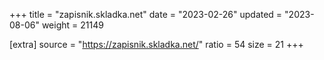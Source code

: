 +++
title = "zapisnik.skladka.net"
date = "2023-02-26"
updated = "2023-08-06"
weight = 21149

[extra]
source = "https://zapisnik.skladka.net/"
ratio = 54
size = 21
+++
